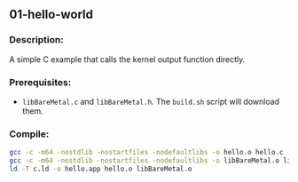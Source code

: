 ## 01-hello-world

### Description:

A simple C example that calls the kernel output function directly.

### Prerequisites:

- `libBareMetal.c` and `libBareMetal.h`. The `build.sh` script will download them.

### Compile:
```sh
gcc -c -m64 -nostdlib -nostartfiles -nodefaultlibs -o hello.o hello.c
gcc -c -m64 -nostdlib -nostartfiles -nodefaultlibs -o libBareMetal.o libBareMetal.c
ld -T c.ld -o hello.app hello.o libBareMetal.o
```